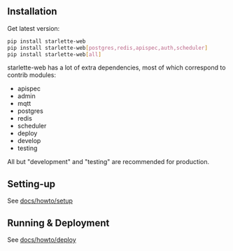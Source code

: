 ## Installation

Get latest version:

```bash
pip install starlette-web
pip install starlette-web[postgres,redis,apispec,auth,scheduler]
pip install starlette-web[all]
```

starlette-web has a lot of extra dependencies, most of which correspond to contrib modules:
- apispec
- admin
- mqtt
- postgres
- redis
- scheduler
- deploy
- develop
- testing

All but "development" and "testing" are recommended for production.

## Setting-up

See [docs/howto/setup](./setup/README.md)

## Running & Deployment

See [docs/howto/deploy](./deploy/README.md)
